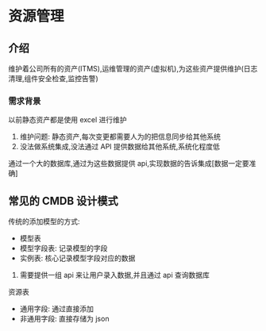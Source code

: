 # 资源管理

## 介绍

维护着公司所有的资产(ITMS),运维管理的资产(虚拟机),为这些资产提供维护(日志清理,组件安全检查,监控告警)


### 需求背景

以前静态资产都是使用 excel 进行维护

1. 维护问题: 静态资产,每次变更都需要人为的把信息同步给其他系统
2. 没法做系统集成,没法通过 API 提供数据给其他系统,系统化程度低

通过一个大的数据库,通过为这些数据提供 api,实现数据的告诉集成[数据一定要准确]

## 常见的 CMDB 设计模式

传统的添加模型的方式:

- 模型表
- 模型字段表: 记录模型的字段
- 实例表: 核心记录模型字段对应的数据

1. 需要提供一组 api 来让用户录入数据,并且通过 api 查询数据库

资源表
- 通用字段: 通过直接添加
- 非通用字段: 直接存储为 json